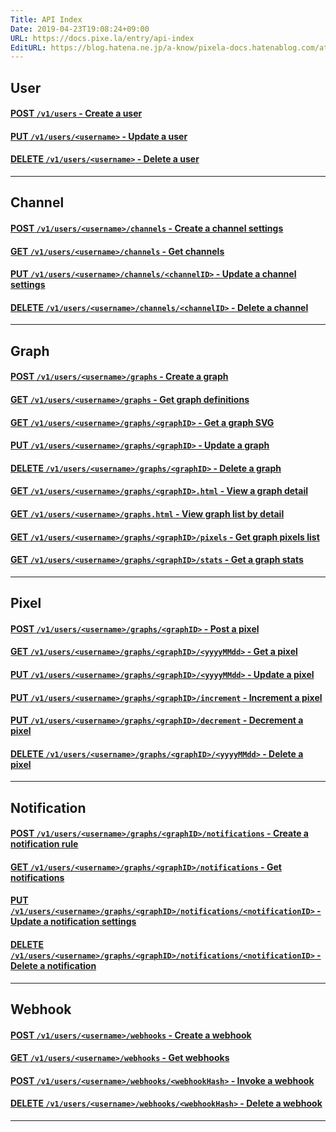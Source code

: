 ```yaml
---
Title: API Index
Date: 2019-04-23T19:08:24+09:00
URL: https://docs.pixe.la/entry/api-index
EditURL: https://blog.hatena.ne.jp/a-know/pixela-docs.hatenablog.com/atom/entry/17680117127072086112
---
```


## User
#### [<span class="badge badge-post">POST</span> `/v1/users` - Create a user](https://pixela-docs.hatenablog.com/entry/post-user)


#### [<span class="badge badge-put">PUT</span> `/v1/users/<username>` - Update a user](https://pixela-docs.hatenablog.com/entry/put-user)


#### [<span class="badge badge-delete">DELETE</span> `/v1/users/<username>` - Delete a user](https://pixela-docs.hatenablog.com/entry/delete-user)


<hr>


## Channel
#### [<span class="badge badge-post">POST</span> `/v1/users/<username>/channels` - Create a channel settings](https://docs.pixe.la/entry/post-channel)


#### [<span class="badge badge-get">GET</span> `/v1/users/<username>/channels` - Get channels](https://pixela-docs.hatenablog.com/entry/get-channels)


#### [<span class="badge badge-put">PUT</span> `/v1/users/<username>/channels/<channelID>` - Update a channel settings](https://pixela-docs.hatenablog.com/entry/put-channel)


#### [<span class="badge badge-delete">DELETE</span> `/v1/users/<username>/channels/<channelID>` - Delete a channel](https://pixela-docs.hatenablog.com/entry/delete-channel)


<hr>


## Graph
#### [<span class="badge badge-post">POST</span> `/v1/users/<username>/graphs` - Create a graph](https://pixela-docs.hatenablog.com/entry/post-graph)


#### [<span class="badge badge-get">GET</span> `/v1/users/<username>/graphs` - Get graph definitions](https://pixela-docs.hatenablog.com/entry/get-graph)


#### [<span class="badge badge-get">GET</span> `/v1/users/<username>/graphs/<graphID>` - Get a graph SVG](https://pixela-docs.hatenablog.com/entry/get-svg)


#### [<span class="badge badge-put">PUT</span> `/v1/users/<username>/graphs/<graphID>` - Update a graph](https://pixela-docs.hatenablog.com/entry/put-graph)


#### [<span class="badge badge-delete">DELETE</span> `/v1/users/<username>/graphs/<graphID>` - Delete a graph](https://pixela-docs.hatenablog.com/entry/delete-graph)


#### [<span class="badge badge-get">GET</span> `/v1/users/<username>/graphs/<graphID>.html` - View a graph detail](https://pixela-docs.hatenablog.com/entry/get-graph-html)


#### [<span class="badge badge-get">GET</span> `/v1/users/<username>/graphs.html` - View graph list by detail](https://pixela-docs.hatenablog.com/entry/get-graph-list-html)


#### [<span class="badge badge-get">GET</span> `/v1/users/<username>/graphs/<graphID>/pixels` - Get graph pixels list](https://pixela-docs.hatenablog.com/entry/get-graph-pixels)


#### [<span class="badge badge-get">GET</span> `/v1/users/<username>/graphs/<graphID>/stats` - Get a graph stats](https://pixela-docs.hatenablog.com/entry/get-graph-stats)


<hr>


## Pixel
#### [<span class="badge badge-post">POST</span> `/v1/users/<username>/graphs/<graphID>` - Post a pixel](https://pixela-docs.hatenablog.com/entry/post-pixel)


#### [<span class="badge badge-get">GET</span> `/v1/users/<username>/graphs/<graphID>/<yyyyMMdd>` - Get a pixel](https://pixela-docs.hatenablog.com/entry/get-pixel)


#### [<span class="badge badge-put">PUT</span> `/v1/users/<username>/graphs/<graphID>/<yyyyMMdd>` - Update a pixel](https://pixela-docs.hatenablog.com/entry/put-pixel)


#### [<span class="badge badge-put">PUT</span> `/v1/users/<username>/graphs/<graphID>/increment` - Increment a pixel](https://pixela-docs.hatenablog.com/entry/increment-pixel)


#### [<span class="badge badge-put">PUT</span> `/v1/users/<username>/graphs/<graphID>/decrement` - Decrement a pixel](https://pixela-docs.hatenablog.com/entry/decrement-pixel)


#### [<span class="badge badge-delete">DELETE</span> `/v1/users/<username>/graphs/<graphID>/<yyyyMMdd>` - Delete a pixel](https://pixela-docs.hatenablog.com/entry/delete-pixel)


<hr>


## Notification
#### [<span class="badge badge-post">POST</span> `/v1/users/<username>/graphs/<graphID>/notifications` - Create a notification rule](https://docs.pixe.la/entry/post-notification)


#### [<span class="badge badge-get">GET</span> `/v1/users/<username>/graphs/<graphID>/notifications` - Get notifications](https://pixela-docs.hatenablog.com/entry/get-notifications)


#### [<span class="badge badge-put">PUT</span> `/v1/users/<username>/graphs/<graphID>/notifications/<notificationID>` - Update a notification settings](https://pixela-docs.hatenablog.com/entry/put-notification)


#### [<span class="badge badge-delete">DELETE</span> `/v1/users/<username>/graphs/<graphID>/notifications/<notificationID>` - Delete a notification](https://pixela-docs.hatenablog.com/entry/delete-notification)


<hr>


## Webhook
#### [<span class="badge badge-post">POST</span> `/v1/users/<username>/webhooks` - Create a webhook](https://pixela-docs.hatenablog.com/entry/post-webhook)


#### [<span class="badge badge-get">GET</span> `/v1/users/<username>/webhooks` - Get webhooks](https://pixela-docs.hatenablog.com/entry/get-webhook)


#### [<span class="badge badge-post">POST</span> `/v1/users/<username>/webhooks/<webhookHash>` - Invoke a webhook](https://pixela-docs.hatenablog.com/entry/invoke-webhook)


#### [<span class="badge badge-delete">DELETE</span> `/v1/users/<username>/webhooks/<webhookHash>` - Delete a webhook](https://pixela-docs.hatenablog.com/entry/delete-webhook)


<hr>

